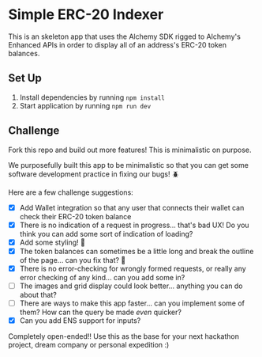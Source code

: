 # Simple ERC-20 Indexer

This is an skeleton app that uses the Alchemy SDK rigged to Alchemy's Enhanced APIs in order to display all of an address's ERC-20 token balances.

## Set Up

1. Install dependencies by running `npm install`
2. Start application by running `npm run dev`

## Challenge

Fork this repo and build out more features! This is minimalistic on purpose.

We purposefully built this app to be minimalistic so that you can get some software development practice in fixing our bugs! 🪲

Here are a few challenge suggestions:

- [x] Add Wallet integration so that any user that connects their wallet can check their ERC-20 token balance
- [x] There is no indication of a request in progress... that's bad UX! Do you think you can add some sort of indication of loading?
- [x] Add some styling! 🎨
- [x] The token balances can sometimes be a little long and break the outline of the page... can you fix that? 🔧
- [x] There is no error-checking for wrongly formed requests, or really any error checking of any kind... can you add some in?
- [ ] The images and grid display could look better... anything you can do about that?
- [ ] There are ways to make this app faster... can you implement some of them? How can the query be made _even_ quicker?
- [x] Can you add ENS support for inputs?

Completely open-ended!! Use this as the base for your next hackathon project, dream company or personal expedition :)
